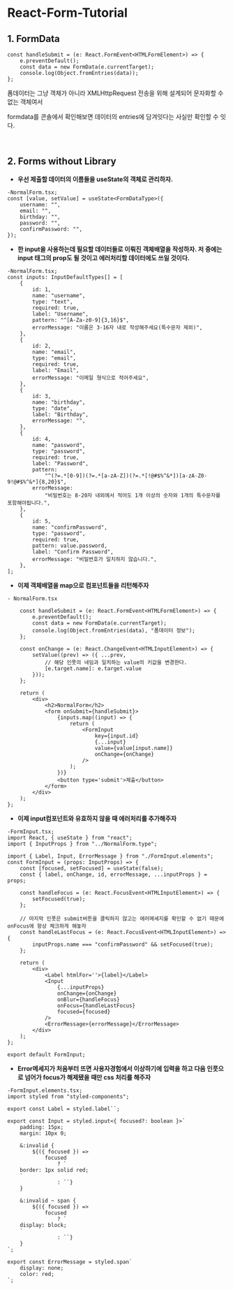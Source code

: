 # React-Form-Tutorial

## 1. FormData

```tsx
const handleSubmit = (e: React.FormEvent<HTMLFormElement>) => {
	e.preventDefault();
	const data = new FormData(e.currentTarget);
	console.log(Object.fromEntries(data));
};
```

폼데이터는 그냥 객체가 아니라 XMLHttpRequest 전송을 위해 설계되어 문자화할 수 없는 객체여서

formdata를 콘솔에서 확인해보면
데이터의 entries에 담겨잇다는 사실만 확인할 수 잇다.

<br/>

## 2. Forms without Library

- <strong>우선 제출할 데이터의 이름들을 useState의 객체로 관리하자.</strong>

```tsx
-NormalForm.tsx;
const [value, setValue] = useState<FormDataType>({
	username: "",
	email: "",
	birthday: "",
	password: "",
	confirmPassword: "",
});
```

- <strong>한 input을 사용하는데 필요할 데이터들로 이뤄진 객체배열을 작성하자. 저 중에는 input 태그의 prop도 될 것이고 에러처리할 데이터에도 쓰일 것이다.</strong>

```tsx
-NormalForm.tsx;
const inputs: InputDefaultTypes[] = [
	{
		id: 1,
		name: "username",
		type: "text",
		required: true,
		label: "Username",
		pattern: "^[A-Za-z0-9]{3,16}$",
		errorMessage: "이름은 3-16자 내로 작성해주세요(특수문자 제외)",
	},
	{
		id: 2,
		name: "email",
		type: "email",
		required: true,
		label: "Email",
		errorMessage: "이메일 형식으로 적어주세요",
	},
	{
		id: 3,
		name: "birthday",
		type: "date",
		label: "Birthday",
		errorMessage: "",
	},
	{
		id: 4,
		name: "password",
		type: "password",
		required: true,
		label: "Password",
		pattern:
			"^(?=.*[0-9])(?=.*[a-zA-Z])(?=.*[!@#$%^&*])[a-zA-Z0-9!@#$%^&*]{8,20}$",
		errorMessage:
			"비밀번호는 8-20자 내외에서 적어도 1개 이상의 숫자와 1개의 특수문자를 포함해야됩니다.",
	},
	{
		id: 5,
		name: "confirmPassword",
		type: "password",
		required: true,
		pattern: value.password,
		label: "Confirm Password",
		errorMessage: "비밀번호가 일치하지 않습니다.",
	},
];
```

- <strong>이제 객체배열을 map으로 컴포넌트들을 리턴해주자</strong>

```tsx
- NormalForm.tsx

	const handleSubmit = (e: React.FormEvent<HTMLFormElement>) => {
		e.preventDefault();
		const data = new FormData(e.currentTarget);
		console.log(Object.fromEntries(data), "폼데이터 정보");
	};

	const onChange = (e: React.ChangeEvent<HTMLInputElement>) => {
		setValue((prev) => ({ ...prev,
			// 해당 인풋의 네임과 일치하는 value의 키값을 변경한다.
			[e.target.name]: e.target.value
		}));
	};

	return (
		<div>
			<h2>NormalForm</h2>
			<form onSubmit={handleSubmit}>
				{inputs.map((input) => {
					return (
						<FormInput
							key={input.id}
							{...input}
							value={value[input.name]}
							onChange={onChange}
						/>
					);
				})}
				<button type='submit'>제출</button>
			</form>
		</div>
	);
};
```

- <strong>이제 input컴포넌트와 유효하지 않을 때 에러처리를 추가해주자</strong>

```tsx
-FormInput.tsx;
import React, { useState } from "react";
import { InputProps } from "../NormalForm.type";

import { Label, Input, ErrorMessage } from "./FormInput.elements";
const FormInput = (props: InputProps) => {
	const [focused, setFocused] = useState(false);
	const { label, onChange, id, errorMessage, ...inputProps } = props;

	const handleFocus = (e: React.FocusEvent<HTMLInputElement>) => {
		setFocused(true);
	};

	// 마지막 인풋은 submit버튼을 클릭하지 않고는 에러메세지를 확인할 수 없기 때문에 onFocus에 항상 체크하게 해놓자
	const handleLastFocus = (e: React.FocusEvent<HTMLInputElement>) => {
		inputProps.name === "confirmPassword" && setFocused(true);
	};

	return (
		<div>
			<Label htmlFor=''>{label}</Label>
			<Input
				{...inputProps}
				onChange={onChange}
				onBlur={handleFocus}
				onFocus={handleLastFocus}
				focused={focused}
			/>
			<ErrorMessage>{errorMessage}</ErrorMessage>
		</div>
	);
};

export default FormInput;
```

- <strong>Error메세지가 처음부터 뜨면 사용자경험에서 이상하기에 입력을 하고 다음 인풋으로 넘어가 focus가 해제됐을 때만 css 처리를 해주자</strong>

```tsx
-FormInput.elements.tsx;
import styled from "styled-components";

export const Label = styled.label``;

export const Input = styled.input<{ focused?: boolean }>`
	padding: 15px;
	margin: 10px 0;

	&:invalid {
		${({ focused }) =>
			focused
				? `
    border: 1px solid red;  
    `
				: ``}
	}

	&:invalid ~ span {
		${({ focused }) =>
			focused
				? `
    display: block;  
    `
				: ``}
	}
`;

export const ErrorMessage = styled.span`
	display: none;
	color: red;
`;
```
